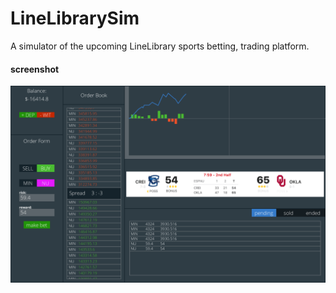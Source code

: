 # LineLibrarySim
A simulator of the upcoming LineLibrary sports betting, trading platform.

#### screenshot
![This is a screenshot](screen_shot.png)
